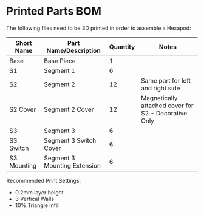 # Printed Parts BOM

The following files need to be 3D printed in order to assemble a Hexapod:

| Short Name  | Part Name/Description       | Quantity  | Notes                    |
|-------------|-----------------------------|----------|---------------------------|
| Base        | Base Piece                  | 1        |                           |
| S1          | Segment 1                   | 6        |                           |
| S2          | Segment 2                   | 12       | Same part for left and right side |
| S2 Cover    | Segment 2 Cover             | 12       | Magnetically attached cover for S2 - Decorative Only |
| S3          | Segment 3                   | 6        |                           |
| S3 Switch   | Segment 3 Switch Cover      | 6        |                           |
| S3 Mounting | Segment 3 Mounting Extension| 6        |                           |

Recommended Print Settings:

- 0.2mm layer height
- 3 Vertical Walls
- 10% Triangle Infill
